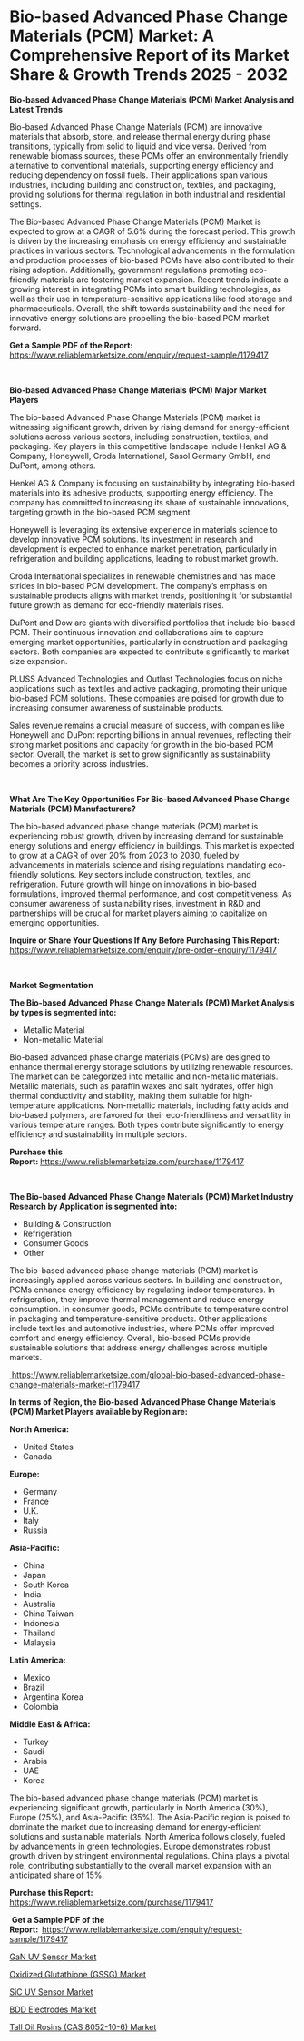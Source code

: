 <p><h1>Bio-based Advanced Phase Change Materials (PCM) Market: A Comprehensive Report of its Market Share & Growth Trends 2025 - 2032</h1></p><p><strong>Bio-based Advanced Phase Change Materials (PCM) Market Analysis and Latest Trends</strong></p>
<p><p>Bio-based Advanced Phase Change Materials (PCM) are innovative materials that absorb, store, and release thermal energy during phase transitions, typically from solid to liquid and vice versa. Derived from renewable biomass sources, these PCMs offer an environmentally friendly alternative to conventional materials, supporting energy efficiency and reducing dependency on fossil fuels. Their applications span various industries, including building and construction, textiles, and packaging, providing solutions for thermal regulation in both industrial and residential settings.</p><p>The Bio-based Advanced Phase Change Materials (PCM) Market is expected to grow at a CAGR of 5.6% during the forecast period. This growth is driven by the increasing emphasis on energy efficiency and sustainable practices in various sectors. Technological advancements in the formulation and production processes of bio-based PCMs have also contributed to their rising adoption. Additionally, government regulations promoting eco-friendly materials are fostering market expansion. Recent trends indicate a growing interest in integrating PCMs into smart building technologies, as well as their use in temperature-sensitive applications like food storage and pharmaceuticals. Overall, the shift towards sustainability and the need for innovative energy solutions are propelling the bio-based PCM market forward.</p></p>
<p><strong>Get a Sample PDF of the Report:&nbsp;</strong> <a href="https://www.reliablemarketsize.com/enquiry/request-sample/1179417?utm_campaign=1991&utm_medium=2&utm_source=Github&utm_content=ia&utm_term=02022025&utm_id=bio-based-advanced-phase-change-materials-pcm">https://www.reliablemarketsize.com/enquiry/request-sample/1179417</a></p>
<p>&nbsp;</p>
<p><strong>Bio-based Advanced Phase Change Materials (PCM) Major Market Players</strong></p>
<p><p>The bio-based Advanced Phase Change Materials (PCM) market is witnessing significant growth, driven by rising demand for energy-efficient solutions across various sectors, including construction, textiles, and packaging. Key players in this competitive landscape include Henkel AG & Company, Honeywell, Croda International, Sasol Germany GmbH, and DuPont, among others.</p><p>Henkel AG & Company is focusing on sustainability by integrating bio-based materials into its adhesive products, supporting energy efficiency. The company has committed to increasing its share of sustainable innovations, targeting growth in the bio-based PCM segment.</p><p>Honeywell is leveraging its extensive experience in materials science to develop innovative PCM solutions. Its investment in research and development is expected to enhance market penetration, particularly in refrigeration and building applications, leading to robust market growth.</p><p>Croda International specializes in renewable chemistries and has made strides in bio-based PCM development. The company’s emphasis on sustainable products aligns with market trends, positioning it for substantial future growth as demand for eco-friendly materials rises.</p><p>DuPont and Dow are giants with diversified portfolios that include bio-based PCM. Their continuous innovation and collaborations aim to capture emerging market opportunities, particularly in construction and packaging sectors. Both companies are expected to contribute significantly to market size expansion.</p><p>PLUSS Advanced Technologies and Outlast Technologies focus on niche applications such as textiles and active packaging, promoting their unique bio-based PCM solutions. These companies are poised for growth due to increasing consumer awareness of sustainable products.</p><p>Sales revenue remains a crucial measure of success, with companies like Honeywell and DuPont reporting billions in annual revenues, reflecting their strong market positions and capacity for growth in the bio-based PCM sector. Overall, the market is set to grow significantly as sustainability becomes a priority across industries.</p></p>
<p>&nbsp;</p>
<p><strong>What Are The Key Opportunities For Bio-based Advanced Phase Change Materials (PCM) Manufacturers?</strong></p>
<p><p>The bio-based advanced phase change materials (PCM) market is experiencing robust growth, driven by increasing demand for sustainable energy solutions and energy efficiency in buildings. This market is expected to grow at a CAGR of over 20% from 2023 to 2030, fueled by advancements in materials science and rising regulations mandating eco-friendly solutions. Key sectors include construction, textiles, and refrigeration. Future growth will hinge on innovations in bio-based formulations, improved thermal performance, and cost competitiveness. As consumer awareness of sustainability rises, investment in R&D and partnerships will be crucial for market players aiming to capitalize on emerging opportunities.</p></p>
<p><strong>Inquire or Share Your Questions If Any Before Purchasing This Report:</strong> <a href="https://www.reliablemarketsize.com/enquiry/pre-order-enquiry/1179417?utm_campaign=1991&utm_medium=2&utm_source=Github&utm_content=ia&utm_term=02022025&utm_id=bio-based-advanced-phase-change-materials-pcm">https://www.reliablemarketsize.com/enquiry/pre-order-enquiry/1179417</a></p>
<p>&nbsp;</p>
<p><strong>Market Segmentation</strong></p>
<p><strong>The Bio-based Advanced Phase Change Materials (PCM) Market Analysis by types is segmented into:</strong></p>
<p><ul><li>Metallic Material</li><li>Non-metallic Material</li></ul></p>
<p><p>Bio-based advanced phase change materials (PCMs) are designed to enhance thermal energy storage solutions by utilizing renewable resources. The market can be categorized into metallic and non-metallic materials. Metallic materials, such as paraffin waxes and salt hydrates, offer high thermal conductivity and stability, making them suitable for high-temperature applications. Non-metallic materials, including fatty acids and bio-based polymers, are favored for their eco-friendliness and versatility in various temperature ranges. Both types contribute significantly to energy efficiency and sustainability in multiple sectors.</p></p>
<p><strong>Purchase this Report:&nbsp;</strong><a href="https://www.reliablemarketsize.com/purchase/1179417?utm_campaign=1991&utm_medium=2&utm_source=Github&utm_content=ia&utm_term=02022025&utm_id=bio-based-advanced-phase-change-materials-pcm">https://www.reliablemarketsize.com/purchase/1179417</a></p>
<p>&nbsp;</p>
<p><strong>The Bio-based Advanced Phase Change Materials (PCM) Market Industry Research by Application is segmented into:</strong></p>
<p><ul><li>Building & Construction</li><li>Refrigeration</li><li>Consumer Goods</li><li>Other</li></ul></p>
<p><p>The bio-based advanced phase change materials (PCM) market is increasingly applied across various sectors. In building and construction, PCMs enhance energy efficiency by regulating indoor temperatures. In refrigeration, they improve thermal management and reduce energy consumption. In consumer goods, PCMs contribute to temperature control in packaging and temperature-sensitive products. Other applications include textiles and automotive industries, where PCMs offer improved comfort and energy efficiency. Overall, bio-based PCMs provide sustainable solutions that address energy challenges across multiple markets.</p></p>
<p><a href="https://www.reliablemarketsize.com/global-bio-based-advanced-phase-change-materials-market-r1179417?utm_campaign=1991&utm_medium=2&utm_source=Github&utm_content=ia&utm_term=02022025&utm_id=bio-based-advanced-phase-change-materials-pcm">&nbsp;https://www.reliablemarketsize.com/global-bio-based-advanced-phase-change-materials-market-r1179417</a></p>
<p><strong>In terms of Region, the Bio-based Advanced Phase Change Materials (PCM) Market Players available by Region are:</strong></p>
<p>
    <p> <strong> North America: </strong>
        <ul>
            <li>United States</li>
            <li>Canada</li>
        </ul>
        </p> 
    <p> <strong> Europe: </strong>
        <ul>
            <li>Germany</li>
            <li>France</li>
            <li>U.K.</li>
            <li>Italy</li>
            <li>Russia</li>
        </ul>
        </p> 
    <p> <strong> Asia-Pacific: </strong>
        <ul>
            <li>China</li>
            <li>Japan</li>
            <li>South Korea</li>
            <li>India</li>
            <li>Australia</li>
            <li>China Taiwan</li>
            <li>Indonesia</li>
            <li>Thailand</li>
            <li>Malaysia</li>
        </ul>
        </p> 
    <p> <strong> Latin America: </strong>
        <ul>
            <li>Mexico</li>
            <li>Brazil</li>
            <li>Argentina Korea</li>
            <li>Colombia</li>
        </ul>
        </p> 
    <p> <strong> Middle East & Africa: </strong>
        <ul>
            <li>Turkey</li>
            <li>Saudi</li>
            <li>Arabia</li>
            <li>UAE</li>
            <li>Korea</li>
        </ul>
    </p>
    </p>
<p><p>The bio-based advanced phase change materials (PCM) market is experiencing significant growth, particularly in North America (30%), Europe (25%), and Asia-Pacific (35%). The Asia-Pacific region is poised to dominate the market due to increasing demand for energy-efficient solutions and sustainable materials. North America follows closely, fueled by advancements in green technologies. Europe demonstrates robust growth driven by stringent environmental regulations. China plays a pivotal role, contributing substantially to the overall market expansion with an anticipated share of 15%.</p></p>
<p><strong>Purchase this Report: </strong><a href="https://www.reliablemarketsize.com/purchase/1179417?utm_campaign=1991&utm_medium=2&utm_source=Github&utm_content=ia&utm_term=02022025&utm_id=bio-based-advanced-phase-change-materials-pcm">https://www.reliablemarketsize.com/purchase/1179417</a></p>
<p>&nbsp;<strong>Get a Sample PDF of the Report:&nbsp;&nbsp;</strong><a href="https://www.reliablemarketsize.com/enquiry/request-sample/1179417?utm_campaign=1991&utm_medium=2&utm_source=Github&utm_content=ia&utm_term=02022025&utm_id=bio-based-advanced-phase-change-materials-pcm">https://www.reliablemarketsize.com/enquiry/request-sample/1179417</a></p>
<p><strong></strong></p>
<p><p><a href="https://www.linkedin.com/pulse/in-depth-gan-uv-sensor-market-report-size-share-growth-potential-a7k5e?utm_campaign=1991&utm_medium=2&utm_source=Github&utm_content=ia&utm_term=02022025&utm_id=bio-based-advanced-phase-change-materials-pcm">GaN UV Sensor Market</a></p><p><a href="https://github.com/YashRP12/Market-Research-Report-List-7/blob/main/oxidized-glutathione-gssg-market.md?utm_campaign=1991&utm_medium=2&utm_source=Github&utm_content=ia&utm_term=02022025&utm_id=bio-based-advanced-phase-change-materials-pcm">Oxidized Glutathione (GSSG) Market</a></p><p><a href="https://www.linkedin.com/pulse/sic-uv-sensor-market-report-product-type-end-use-application-2ugqe?utm_campaign=1991&utm_medium=2&utm_source=Github&utm_content=ia&utm_term=02022025&utm_id=bio-based-advanced-phase-change-materials-pcm">SiC UV Sensor Market</a></p><p><a href="https://www.linkedin.com/pulse/bdd-electrodes-market-size-projected-grow-cagr-69-from-2025-2032-tsqqf?utm_campaign=1991&utm_medium=2&utm_source=Github&utm_content=ia&utm_term=02022025&utm_id=bio-based-advanced-phase-change-materials-pcm">BDD Electrodes Market</a></p><p><a href="https://github.com/muhjanaidu/Market-Research-Report-List-1/blob/main/tall-oil-rosins-cas-8052-10-6-market.md?utm_campaign=1991&utm_medium=2&utm_source=Github&utm_content=ia&utm_term=02022025&utm_id=bio-based-advanced-phase-change-materials-pcm">Tall Oil Rosins (CAS 8052-10-6) Market</a></p></p>